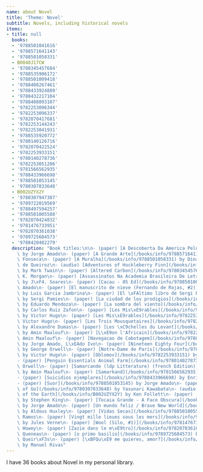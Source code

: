 ```yaml
---
name: about Novel
title: 'Theme: Novel'
subtitle: Novels, including historical novels
items:
- title: null
  books:
  - '9788501041616'
  - '9788571641143'
  - '9788501058331'
  - B0040J17CW
  - '9780345457684'
  - '9788535906172'
  - '9788501009418'
  - '9788408267461'
  - '9788433924889'
  - '9788432217104'
  - '9788408093107'
  - '9782253096344'
  - '9782253096337'
  - '9782070417681'
  - '9782253144243'
  - '9782253041931'
  - '9788535920772'
  - '9780140126716'
  - '9782070422524'
  - '9782253933151'
  - '9780140278736'
  - '9782253051206'
  - '9781566562935'
  - '9788433966698'
  - '9788501053145'
  - '9780307833648'
  - B002UZYX2Y
  - '9780307947307'
  - '9789722019569'
  - '9788497594257'
  - '9788501005588'
  - '9782070424832'
  - '9781476733951'
  - '9782070361038'
  - '9789725684573'
  - '9788420482279'
  description: "Book titles:\n\n- (paper) [A Descoberta Da America Pelos Turcos](/books/info/9788501041616)\
    \ by Jorge Amado\n- (paper) [A Grande Arte](/books/info/9788571641143) by Rubem\
    \ Fonseca\n- (paper) [A Muralha](/books/info/9788501058331) by Dinah Silveira\
    \ de Queiroz\n- (audio) [Adventures of Huckleberry Finn](/books/info/B0040J17CW)\
    \ by Mark Twain\n- (paper) [Altered Carbon](/books/info/9780345457684) by Richard\
    \ K. Morgan\n- (paper) [Assassinatos Na Academia Brasileira De Letras](/books/info/9788535906172)\
    \ by J\xF4. Soares\n- (paper) [Cacau - 05 Ed](/books/info/9788501009418) by Jorge\
    \ Amado\n- (paper) [El manuscrito de nieve (Fernando de Rojas, #2)](/books/info/9788408267461)\
    \ by Luis Garcia Jambrina\n- (paper) [El \xFAltimo libro de Sergi P\xE0mies](/books/info/9788433924889)\
    \ by Sergi Pamies\n- (paper) [La ciudad de los prodigios](/books/info/9788432217104)\
    \ by Eduardo Mendoza\n- (paper) [La sombra del viento](/books/info/9788408093107)\
    \ by Carlos Ruiz Zafon\n- (paper) [Les Mis\xE9rables](/books/info/9782253096344)\
    \ by Victor Hugo\n- (paper) [Les Mis\xE9rables](/books/info/9782253096337) by\
    \ Victor Hugo\n- (paper) [Les Trois Mousquetaires](/books/info/9782070417681)\
    \ by Alexandre Dumas\n- (paper) [Les \xC9chelles du Levant](/books/info/9782253144243)\
    \ by Amin Maalouf\n- (paper) [L\xE9on l'Africain](/books/info/9782253041931) by\
    \ Amin Maalouf\n- (paper) [Navegacao de Cabotagem](/books/info/9788535920772)\
    \ by Jorge Amado, L\xEAdo Ivo\n- (paper) [Nineteen Eighty Four](/books/info/9780140126716)\
    \ by George Orwell\n- (paper) [Notre-Dame de Paris](/books/info/9782070422524)\
    \ by Victor Hugo\n- (paper) [Oblomov](/books/info/9782253933151) by Ivan Goncharov\n\
    - (paper) [Penguin Essentials Animal Farm](/books/info/9780140278736) by George\
    \ Orwell\n- (paper) [Samarcande (ldp Litterature) (french Edition)](/books/info/9782253051206)\
    \ by Amin Maalouf\n- (paper) [Samarkand](/books/info/9781566562935) by Amin Maalouf\n\
    - (paper) [Suicidios ejemplares](/books/info/9788433966698) by Enrique Vila-Matas\n\
    - (paper) [Suor](/books/info/9788501053145) by Jorge Amado\n- (paper) [The Master\
    \ of Go](/books/info/9780307833648) by Yasunari Kawabata\n- (audio) [The Pillars\
    \ of the Earth](/books/info/B002UZYX2Y) by Ken Follett\n- (paper) [The Stand](/books/info/9780307947307)\
    \ by Stephen King\n- (paper) [Tocaia Grande - A Face Obscura](/books/info/9789722019569)\
    \ by Jorge Amado\n- (paper) [Un mundo feliz / Brave New World](/books/info/9788497594257)\
    \ by Aldous Huxley\n- (paper) [Vidas Secas](/books/info/9788501005588) by Graciliano\
    \ Ramos\n- (paper) [Vingt mille lieues sous les mers](/books/info/9782070424832)\
    \ by Jules Verne\n- (paper) [Wool (Silo, #1)](/books/info/9781476733951) by Hugh\
    \ Howey\n- (paper) [Zazie dans le m\xE9tro](/books/info/9782070361038) by Raymond\
    \ Queneau\n- (paper) [o primo basilio](/books/info/9789725684573) by E\xE7a de\
    \ Queir\xF3s\n- (paper) [\xBFQu\xE9 me quieres, amor?](/books/info/9788420482279)\
    \ by Manuel Rivas"
---
```

I have 36 books about Novel in my personal library.
